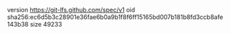 version https://git-lfs.github.com/spec/v1
oid sha256:ec6d5b3c28901e36fae6b0a9b1f8f6ff15165bd007b181b8fd3ccb8afe143b38
size 49233
